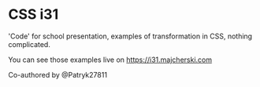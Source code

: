 # CSS i31
'Code' for school presentation, examples of transformation in CSS, nothing complicated.

You can see those examples live on https://i31.majcherski.com

Co-authored by @Patryk27811
